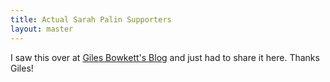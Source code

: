 ```yaml
---
title: Actual Sarah Palin Supporters
layout: master
---
```


I saw this over at [Giles Bowkett's Blog](http://gilesbowkett.blogspot.com/2009/12/real-palin-supporters-not-actors.html) and just had to share it here. Thanks Giles!

<div class="flex-video widescreen">
  <object width="480" height="295">
    <param name="movie" value="http://www.youtube.com/v/mKKKgua7wQk&amp;hl=en_US&amp;fs=1&amp;color1=0x2b405b&amp;color2=0x6b8ab6&amp;hd=1"></param>
    <param name="allowFullScreen" value="true"></param>
    <param name="allowscriptaccess" value="always"></param>
    <embed src="http://www.youtube.com/v/mKKKgua7wQk&amp;hl=en_US&amp;fs=1&amp;color1=0x2b405b&amp;color2=0x6b8ab6&amp;hd=1" type="application/x-shockwave-flash" allowscriptaccess="always" allowfullscreen="true" width="480" height="295"></embed>
  </object>
</div>
